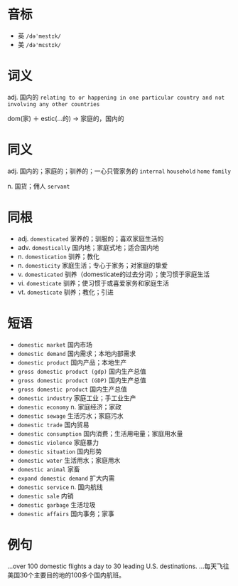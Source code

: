 # 音标

- 英 `/dəˈmestɪk/`
- 美 `/də'mɛstɪk/`

# 词义

adj. 国内的
`relating to or happening in one particular country and not involving any other countries`



dom(家) ＋ estic(…的) → 家庭的，国内的

# 同义

adj. 国内的；家庭的；驯养的；一心只管家务的
`internal` `household` `home` `family`

n. 国货；佣人
`servant`

# 同根

- adj. `domesticated` 家养的；驯服的；喜欢家庭生活的
- adv. `domestically` 国内地；家庭式地；适合国内地
- n. `domestication` 驯养；教化
- n. `domesticity` 家庭生活；专心于家务；对家庭的挚爱
- v. `domesticated` 驯养（domesticate的过去分词）；使习惯于家庭生活
- vi. `domesticate` 驯养；使习惯于或喜爱家务和家庭生活
- vt. `domesticate` 驯养；教化；引进

# 短语

- `domestic market` 国内市场
- `domestic demand` 国内需求；本地内部需求
- `domestic product` 国内产品；本地生产
- `gross domestic product (gdp)` 国内生产总值
- `gross domestic product (GDP)` 国内生产总值
- `gross domestic product` 国内生产总值
- `domestic industry` 家庭工业；手工业生产
- `domestic economy` n. 家庭经济；家政
- `domestic sewage` 生活污水；家庭污水
- `domestic trade` 国内贸易
- `domestic consumption` 国内消费；生活用电量；家庭用水量
- `domestic violence` 家庭暴力
- `domestic situation` 国内形势
- `domestic water` 生活用水；家庭用水
- `domestic animal` 家畜
- `expand domestic demand` 扩大内需
- `domestic service` n. 国内航线
- `domestic sale` 内销
- `domestic garbage` 生活垃圾
- `domestic affairs` 国内事务；家事

# 例句

...over 100 domestic flights a day to 30 leading U.S. destinations.
…每天飞往美国30个主要目的地的100多个国内航班。



